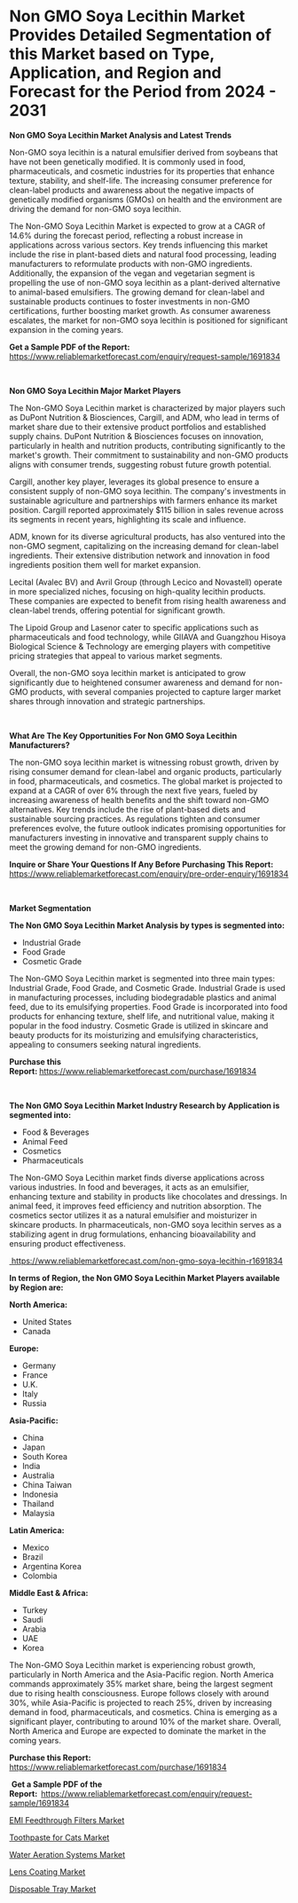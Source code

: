 <p><h1>Non GMO Soya Lecithin Market Provides Detailed Segmentation of this Market based on Type, Application, and Region and Forecast for the Period from 2024 - 2031</h1></p><p><strong>Non GMO Soya Lecithin Market Analysis and Latest Trends</strong></p>
<p><p>Non-GMO soya lecithin is a natural emulsifier derived from soybeans that have not been genetically modified. It is commonly used in food, pharmaceuticals, and cosmetic industries for its properties that enhance texture, stability, and shelf-life. The increasing consumer preference for clean-label products and awareness about the negative impacts of genetically modified organisms (GMOs) on health and the environment are driving the demand for non-GMO soya lecithin.</p><p>The Non-GMO Soya Lecithin Market is expected to grow at a CAGR of 14.6% during the forecast period, reflecting a robust increase in applications across various sectors. Key trends influencing this market include the rise in plant-based diets and natural food processing, leading manufacturers to reformulate products with non-GMO ingredients. Additionally, the expansion of the vegan and vegetarian segment is propelling the use of non-GMO soya lecithin as a plant-derived alternative to animal-based emulsifiers. The growing demand for clean-label and sustainable products continues to foster investments in non-GMO certifications, further boosting market growth. As consumer awareness escalates, the market for non-GMO soya lecithin is positioned for significant expansion in the coming years.</p></p>
<p><strong>Get a Sample PDF of the Report:&nbsp;</strong> <a href="https://www.reliablemarketforecast.com/enquiry/request-sample/1691834?utm_campaign=1130&utm_medium=2&utm_source=Github&utm_content=ia&utm_term=18102024&utm_id=non-gmo-soya-lecithin">https://www.reliablemarketforecast.com/enquiry/request-sample/1691834</a></p>
<p>&nbsp;</p>
<p><strong>Non GMO Soya Lecithin Major Market Players</strong></p>
<p><p>The Non-GMO Soya Lecithin market is characterized by major players such as DuPont Nutrition & Biosciences, Cargill, and ADM, who lead in terms of market share due to their extensive product portfolios and established supply chains. DuPont Nutrition & Biosciences focuses on innovation, particularly in health and nutrition products, contributing significantly to the market's growth. Their commitment to sustainability and non-GMO products aligns with consumer trends, suggesting robust future growth potential.</p><p>Cargill, another key player, leverages its global presence to ensure a consistent supply of non-GMO soya lecithin. The company's investments in sustainable agriculture and partnerships with farmers enhance its market position. Cargill reported approximately $115 billion in sales revenue across its segments in recent years, highlighting its scale and influence.</p><p>ADM, known for its diverse agricultural products, has also ventured into the non-GMO segment, capitalizing on the increasing demand for clean-label ingredients. Their extensive distribution network and innovation in food ingredients position them well for market expansion.</p><p>Lecital (Avalec BV) and Avril Group (through Lecico and Novastell) operate in more specialized niches, focusing on high-quality lecithin products. These companies are expected to benefit from rising health awareness and clean-label trends, offering potential for significant growth.</p><p>The Lipoid Group and Lasenor cater to specific applications such as pharmaceuticals and food technology, while GIIAVA and Guangzhou Hisoya Biological Science & Technology are emerging players with competitive pricing strategies that appeal to various market segments.</p><p>Overall, the non-GMO soya lecithin market is anticipated to grow significantly due to heightened consumer awareness and demand for non-GMO products, with several companies projected to capture larger market shares through innovation and strategic partnerships.</p></p>
<p>&nbsp;</p>
<p><strong>What Are The Key Opportunities For Non GMO Soya Lecithin Manufacturers?</strong></p>
<p><p>The non-GMO soya lecithin market is witnessing robust growth, driven by rising consumer demand for clean-label and organic products, particularly in food, pharmaceuticals, and cosmetics. The global market is projected to expand at a CAGR of over 6% through the next five years, fueled by increasing awareness of health benefits and the shift toward non-GMO alternatives. Key trends include the rise of plant-based diets and sustainable sourcing practices. As regulations tighten and consumer preferences evolve, the future outlook indicates promising opportunities for manufacturers investing in innovative and transparent supply chains to meet the growing demand for non-GMO ingredients.</p></p>
<p><strong>Inquire or Share Your Questions If Any Before Purchasing This Report:</strong> <a href="https://www.reliablemarketforecast.com/enquiry/pre-order-enquiry/1691834?utm_campaign=1130&utm_medium=2&utm_source=Github&utm_content=ia&utm_term=18102024&utm_id=non-gmo-soya-lecithin">https://www.reliablemarketforecast.com/enquiry/pre-order-enquiry/1691834</a></p>
<p>&nbsp;</p>
<p><strong>Market Segmentation</strong></p>
<p><strong>The Non GMO Soya Lecithin Market Analysis by types is segmented into:</strong></p>
<p><ul><li>Industrial Grade</li><li>Food Grade</li><li>Cosmetic Grade</li></ul></p>
<p><p>The Non-GMO Soya Lecithin market is segmented into three main types: Industrial Grade, Food Grade, and Cosmetic Grade. Industrial Grade is used in manufacturing processes, including biodegradable plastics and animal feed, due to its emulsifying properties. Food Grade is incorporated into food products for enhancing texture, shelf life, and nutritional value, making it popular in the food industry. Cosmetic Grade is utilized in skincare and beauty products for its moisturizing and emulsifying characteristics, appealing to consumers seeking natural ingredients.</p></p>
<p><strong>Purchase this Report:&nbsp;</strong><a href="https://www.reliablemarketforecast.com/purchase/1691834?utm_campaign=1130&utm_medium=2&utm_source=Github&utm_content=ia&utm_term=18102024&utm_id=non-gmo-soya-lecithin">https://www.reliablemarketforecast.com/purchase/1691834</a></p>
<p>&nbsp;</p>
<p><strong>The Non GMO Soya Lecithin Market Industry Research by Application is segmented into:</strong></p>
<p><ul><li>Food & Beverages</li><li>Animal Feed</li><li>Cosmetics</li><li>Pharmaceuticals</li></ul></p>
<p><p>The Non-GMO Soya Lecithin market finds diverse applications across various industries. In food and beverages, it acts as an emulsifier, enhancing texture and stability in products like chocolates and dressings. In animal feed, it improves feed efficiency and nutrition absorption. The cosmetics sector utilizes it as a natural emulsifier and moisturizer in skincare products. In pharmaceuticals, non-GMO soya lecithin serves as a stabilizing agent in drug formulations, enhancing bioavailability and ensuring product effectiveness.</p></p>
<p><a href="https://www.reliablemarketforecast.com/non-gmo-soya-lecithin-r1691834?utm_campaign=1130&utm_medium=2&utm_source=Github&utm_content=ia&utm_term=18102024&utm_id=non-gmo-soya-lecithin">&nbsp;https://www.reliablemarketforecast.com/non-gmo-soya-lecithin-r1691834</a></p>
<p><strong>In terms of Region, the Non GMO Soya Lecithin Market Players available by Region are:</strong></p>
<p>
    <p> <strong> North America: </strong>
        <ul>
            <li>United States</li>
            <li>Canada</li>
        </ul>
        </p> 
    <p> <strong> Europe: </strong>
        <ul>
            <li>Germany</li>
            <li>France</li>
            <li>U.K.</li>
            <li>Italy</li>
            <li>Russia</li>
        </ul>
        </p> 
    <p> <strong> Asia-Pacific: </strong>
        <ul>
            <li>China</li>
            <li>Japan</li>
            <li>South Korea</li>
            <li>India</li>
            <li>Australia</li>
            <li>China Taiwan</li>
            <li>Indonesia</li>
            <li>Thailand</li>
            <li>Malaysia</li>
        </ul>
        </p> 
    <p> <strong> Latin America: </strong>
        <ul>
            <li>Mexico</li>
            <li>Brazil</li>
            <li>Argentina Korea</li>
            <li>Colombia</li>
        </ul>
        </p> 
    <p> <strong> Middle East & Africa: </strong>
        <ul>
            <li>Turkey</li>
            <li>Saudi</li>
            <li>Arabia</li>
            <li>UAE</li>
            <li>Korea</li>
        </ul>
    </p>
    </p>
<p><p>The Non-GMO Soya Lecithin market is experiencing robust growth, particularly in North America and the Asia-Pacific region. North America commands approximately 35% market share, being the largest segment due to rising health consciousness. Europe follows closely with around 30%, while Asia-Pacific is projected to reach 25%, driven by increasing demand in food, pharmaceuticals, and cosmetics. China is emerging as a significant player, contributing to around 10% of the market share. Overall, North America and Europe are expected to dominate the market in the coming years.</p></p>
<p><strong>Purchase this Report: </strong><a href="https://www.reliablemarketforecast.com/purchase/1691834?utm_campaign=1130&utm_medium=2&utm_source=Github&utm_content=ia&utm_term=18102024&utm_id=non-gmo-soya-lecithin">https://www.reliablemarketforecast.com/purchase/1691834</a></p>
<p>&nbsp;<strong>Get a Sample PDF of the Report:&nbsp;&nbsp;</strong><a href="https://www.reliablemarketforecast.com/enquiry/request-sample/1691834?utm_campaign=1130&utm_medium=2&utm_source=Github&utm_content=ia&utm_term=18102024&utm_id=non-gmo-soya-lecithin">https://www.reliablemarketforecast.com/enquiry/request-sample/1691834</a></p>
<p><strong></strong></p>
<p><p><a href="https://issuu.com/reportprime-2/docs/emi-feedthrough-filters-market-size_32ff43aefac517?utm_campaign=1130&utm_medium=2&utm_source=Github&utm_content=ia&utm_term=18102024&utm_id=non-gmo-soya-lecithin">EMI Feedthrough Filters Market</a></p><p><a href="https://www.linkedin.com/pulse/toothpaste-cats-market-analysis-report-global-insights-region-vtk4f?utm_campaign=1130&utm_medium=2&utm_source=Github&utm_content=ia&utm_term=18102024&utm_id=non-gmo-soya-lecithin">Toothpaste for Cats Market</a></p><p><a href="https://issuu.com/reportprime-2/docs/water-aeration-systems-market-size-_d27fdf8bb4ce78?utm_campaign=1130&utm_medium=2&utm_source=Github&utm_content=ia&utm_term=18102024&utm_id=non-gmo-soya-lecithin">Water Aeration Systems Market</a></p><p><a href="https://github.com/markita8qfi/Market-Research-Report-List-1/blob/main/lens-coating-market.md?utm_campaign=1130&utm_medium=2&utm_source=Github&utm_content=ia&utm_term=18102024&utm_id=non-gmo-soya-lecithin">Lens Coating Market</a></p><p><a href="https://www.linkedin.com/pulse/emerging-disposable-tray-market-opportunities-analysis-cvnif?utm_campaign=1130&utm_medium=2&utm_source=Github&utm_content=ia&utm_term=18102024&utm_id=non-gmo-soya-lecithin">Disposable Tray Market</a></p></p>